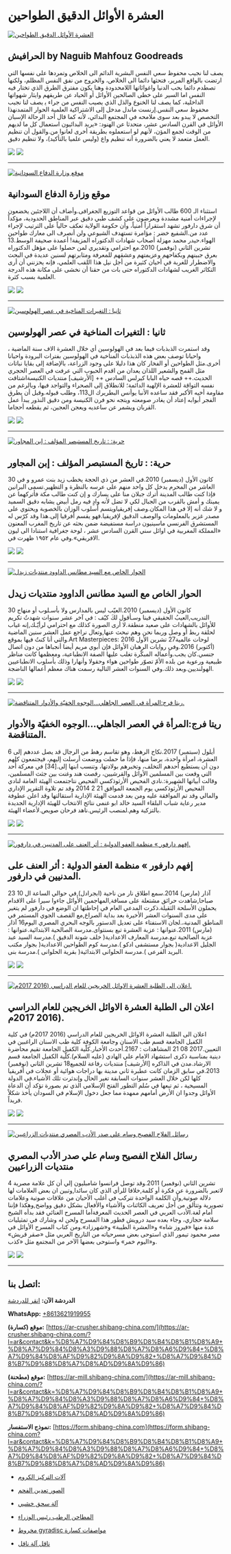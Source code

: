 # العشرة الأوائل الدقيق الطواحين

<a href="https://swt.shibang-china.com/?l=ar&img&k=%D8%A7%D9%84%D8%B9%D8%B4%D8%B1%D8%A9+%D8%A7%D9%84%D8%A3%D9%88%D8%A7%D8%A6%D9%84+%D8%A7%D9%84%D8%AF%D9%82%D9%8A%D9%82+%D8%A7%D9%84%D8%B7%D9%88%D8%A7%D8%AD%D9%8A%D9%86" target="_blank">![العشرة الأوائل الدقيق الطواحين](http://static.shibang-china.com/all-800x300/406.jpg)</a>

## الحرافيش by Naguib Mahfouz Goodreads
ﻳﺼﻒ ﻟﻨﺎ ﻧﺠﻴﺐ ﻣﺤﻔﻮﻅ ﺳﻌﻲ ﺍﻟﻨﻔﺲ ﺍﻟﺒﺸﺮﻳﺔ ﺍﻟﺪﺍﺋﻢ ﺍﻟﻰ ﺍﻟﺨﻼﺹ ﻭﺗﻤﺮﺩﻫﺎ ﻋﻠﻰ ﻧﻔﺴﻬﺎ ﺍﻟﺘﻲ ﺍﺭﺗﻀﺖ ﺑﺎﻟﻮﺍﻗﻊ ﺍﻟﻤﺮﻳﺮ، ﻓﺘﺤﺜﻬﺎ ﺩﺍﺋﻤﺎ ﺍﻟﻰ ﺍﻟﺨﻼﺹ، ﻭﺍﻟﺨﺮﻭﺝ ﻣﻦ ﻧﻔﻖ ﺍﻟﻨﻔﺲ ﺍﻟﻤﻈﻠﻢ، ﻭﻟﻜﻨﻬﺎ ﺗﺼﻄﺪﻡ ﺩﺍﺋﻤﺎ ﺑﺤﺐ ﺍﻟﺪﻧﻴﺎ ﻭﺍﻏﻮﺍﺋﺎﺗﻬﺎ ﺍﻟﻼﻣﺤﺪﻭﺩﺓ ﻭﻫﻨﺎ ﻳﻜﻮﻥ ﻣﻔﺘﺮﻕ ﺍﻟﻄﺮﻕ ﺍﻟﺬﻱ ﺗﺨﺘﺎﺭ ﻓﻴﻪ ﺍﻟﻨﻔﺲ ﺍﻣﺎ ﺍﻟﺴﻴﺮ ﻋﻠﻰ ﺧﻄﻰ ﺍﻟﺼﺎﻟﺤﻴﻦ ﺍﻷﻭﺍﺋﻞ ﺃﻭ ﺍﻟﺤﻴﺎﺩ ﻋﻦ ﻃﺮﻳﻘﻬﻢ ﻭﺍﻳﺜﺎﺭ ﺷﻬﻮﺍﺗﻬﺎ ﺍﻟﺪﺍﺧﻠﻴﺔ، ﻛﻤﺎ ﻳﺼﻒ ﻟﻨﺎ ﺍﻟﺨﻨﻮﻉ ﻭﺍﻟﺬﻝ ﺍﻟﺬﻱ ﻳﺼﻴﺐ ﺍﻟﻨﻔﺲ ﻣﻦ ﺟﺮﺍﺀ ﻳ ﻳﺼﻒ ﻟﻨﺎ ﻧﺠﻴﺐ ﻣﺤﻔﻮﻅ ﺳﻌﻲ ﺍﻟﻨﻔﺲ.إرنست ماندل مدخل إلى الاشتراكية العلمية الحوار المتمدنهذا التخصص لا يبدو بعد سوى ملامحه في المجتمع البدائي، لأنه كما قال أحد الرحالة الإسبان الأوائل في القرن السادس عشر، متحدثا عن الهنود: «يريد البدائيون استعمال كل ما لديهم من الوقت لجمع المؤن، لأنهم لو استعملوه بطريقة أخرى لعانوا من.والقول أن تنظيم العمل متعمد لا يعني بالضرورة أنه تنظيم واع (وليس علميا بالتأكيد)، ولا تنظيم دقيق.


<a href="https://whatsapp.shibangsoft.com/WhatsApp.php" target="_blank" title="WhatsApp">![](http://static.shibang-china.com/icon/whatsapp.png)</a> <a href="https://swt.shibang-china.com/?l=ar&icon&k=%D8%A7%D9%84%D8%B9%D8%B4%D8%B1%D8%A9+%D8%A7%D9%84%D8%A3%D9%88%D8%A7%D8%A6%D9%84+%D8%A7%D9%84%D8%AF%D9%82%D9%8A%D9%82+%D8%A7%D9%84%D8%B7%D9%88%D8%A7%D8%AD%D9%8A%D9%86" target="_blank">![](http://static.shibang-china.com/icon/chat-ar.png)</a>

---

<a href="https://swt.shibang-china.com/?l=ar&img&k=%D8%A7%D9%84%D8%B9%D8%B4%D8%B1%D8%A9+%D8%A7%D9%84%D8%A3%D9%88%D8%A7%D8%A6%D9%84+%D8%A7%D9%84%D8%AF%D9%82%D9%8A%D9%82+%D8%A7%D9%84%D8%B7%D9%88%D8%A7%D8%AD%D9%8A%D9%86" target="_blank">![موقع وزارة الدفاع السودانية](http://static.shibang-china.com/all-800x300/1331.jpg)</a>

## موقع وزارة الدفاع السودانية
استثناء الـ 600 طالب الأوائل من قواعد التوزيع الجغرافى.وأضاف أن اللاجئين يخضعون لإجراءات أمنية مشددة ويعرضون على كشف طبي دقيق عبر المناطق الحدودية، مؤكداً أن شرق دارفور تشهد استقراراً أمنياً، وأن حكومة الولاية تعكف حالياً على الترتيب لإجراء عدد من.الشفيع خضر : مؤامرة تستهدف الشيوعي ولن أنصرف الى معارك طواحين الهواء.حيدر محمد مهزلة أصحاب شهادات الدكتوراه المزيفة! أعمدة صحيفة الوسط.13 تشرين الثاني (نوفمبر) 2010.مع احترامي وتقديري لمن حصلوا على مؤهل الدكتوراه بعرق جبينهم وبكفاحهم وعزيمتهم وعشقهم للمعرفة ومثابرتهم لسنين عديدة في البحث والاضطرار للغربة في أحيان كثيرة من أجل نيل هذا اللقب العلمي، فإنه يحزنني أن أرى التكاثر الغريب لشهادات الدكتوراه حتى بات من حقنا أن نخشى على مكانة هذه الدرجة العلمية بسبب كثرة.


<a href="https://whatsapp.shibangsoft.com/WhatsApp.php" target="_blank" title="WhatsApp">![](http://static.shibang-china.com/icon/whatsapp.png)</a> <a href="https://swt.shibang-china.com/?l=ar&icon&k=%D8%A7%D9%84%D8%B9%D8%B4%D8%B1%D8%A9+%D8%A7%D9%84%D8%A3%D9%88%D8%A7%D8%A6%D9%84+%D8%A7%D9%84%D8%AF%D9%82%D9%8A%D9%82+%D8%A7%D9%84%D8%B7%D9%88%D8%A7%D8%AD%D9%8A%D9%86" target="_blank">![](http://static.shibang-china.com/icon/chat-ar.png)</a>

---

<a href="https://swt.shibang-china.com/?l=ar&img&k=%D8%A7%D9%84%D8%B9%D8%B4%D8%B1%D8%A9+%D8%A7%D9%84%D8%A3%D9%88%D8%A7%D8%A6%D9%84+%D8%A7%D9%84%D8%AF%D9%82%D9%8A%D9%82+%D8%A7%D9%84%D8%B7%D9%88%D8%A7%D8%AD%D9%8A%D9%86" target="_blank">![ثانيا : التغيرات المناخية في عصر الهولوسين](http://static.shibang-china.com/all-800x300/1080.jpg)</a>

## ثانيا : التغيرات المناخية في عصر الهولوسين
وقد استمرت الذبذبات فيما بعد في الهولوسين أي خلال العشرة الاف سنة الماضية ، واحيانا توصف بعض هذه الذبذبات المناخية في الهولوسين بفترات البرودة واحيانا أخرى.مثل الطواحين أو الفخار كان هذا دليلا على وجود الزراعة، بالإضافة إلى بقايا نباتات مثل القمح والشعير اللذان يعدان من اقدم الحبوب التي عرفت في العصر الحجري الحديث.++ قصه حياه البابا كيرلس السادس ++ [الأرشيف] منتديات الكنيسةاشتاقت نفسه التواقة للعشرة الإلهية الدائمة؛ للانطلاق إلى الصحراء والتواجد فيها، وبالرغم من مقاومة أخيه الأكبر فقد ساعده الأنبا يوأنس البطريرك ال113، وطلب قبوله.وقبل أن يطرق الفجر أبوابه إعتاد أن يغادر صومعته ويتجه نحو فرن الكنيسة ومن دقيق النذور يبدأ عمل القربان ويشمر عن ساعديه ويعجن العجين، ثم يقطعه أحجاما.


<a href="https://whatsapp.shibangsoft.com/WhatsApp.php" target="_blank" title="WhatsApp">![](http://static.shibang-china.com/icon/whatsapp.png)</a> <a href="https://swt.shibang-china.com/?l=ar&icon&k=%D8%A7%D9%84%D8%B9%D8%B4%D8%B1%D8%A9+%D8%A7%D9%84%D8%A3%D9%88%D8%A7%D8%A6%D9%84+%D8%A7%D9%84%D8%AF%D9%82%D9%8A%D9%82+%D8%A7%D9%84%D8%B7%D9%88%D8%A7%D8%AD%D9%8A%D9%86" target="_blank">![](http://static.shibang-china.com/icon/chat-ar.png)</a>

---

<a href="https://swt.shibang-china.com/?l=ar&img&k=%D8%A7%D9%84%D8%B9%D8%B4%D8%B1%D8%A9+%D8%A7%D9%84%D8%A3%D9%88%D8%A7%D8%A6%D9%84+%D8%A7%D9%84%D8%AF%D9%82%D9%8A%D9%82+%D8%A7%D9%84%D8%B7%D9%88%D8%A7%D8%AD%D9%8A%D9%86" target="_blank">![حرية: : تاريخ المستبصر المؤلف : إبن المجاور](http://static.shibang-china.com/all-800x300/731.jpg)</a>

## حرية: : تاريخ المستبصر المؤلف : إبن المجاور
30 كانون الأول (ديسمبر) 2010.في العشر من ذي الحجة يخطب زيد بنت عمرو و في العاشر من المحرم يدخل كل واحد منهم على عرسه بالنظرة و التظهير.تسمى البرانين فإذا كنت طالب المدينة أترك جبلان منا على يسارك و إن كنت طالب مكة فأتركهما عن يمينك و أمش بالقرب من الجبال لكي لا تضل لأنه وادٍ فيه رمل أبيض يشابه دقيق السميد و لا شك أنه إلا في هذا المكان.وصف إفريقياويتسم أسلوب الوزان بالخصوبة ويحتوي على مصدر غزير بالمعلومات والوصف الدقيق لإفريقيا.فهو يقسم أفرقيا إلى.هذا وقد كرّس له المستشرق الفرنسي ماسينيون دراسة مستفيضة ضمن بحثه عن تاريخ المغرب المعنون «المملكة المغربية في اوائل سني القرن السادس عشر ، لوحة جغرافية استنادا الى ليون الافريقي».وفي عام ١٩٥٢ ظهرت في.


<a href="https://whatsapp.shibangsoft.com/WhatsApp.php" target="_blank" title="WhatsApp">![](http://static.shibang-china.com/icon/whatsapp.png)</a> <a href="https://swt.shibang-china.com/?l=ar&icon&k=%D8%A7%D9%84%D8%B9%D8%B4%D8%B1%D8%A9+%D8%A7%D9%84%D8%A3%D9%88%D8%A7%D8%A6%D9%84+%D8%A7%D9%84%D8%AF%D9%82%D9%8A%D9%82+%D8%A7%D9%84%D8%B7%D9%88%D8%A7%D8%AD%D9%8A%D9%86" target="_blank">![](http://static.shibang-china.com/icon/chat-ar.png)</a>

---

<a href="https://swt.shibang-china.com/?l=ar&img&k=%D8%A7%D9%84%D8%B9%D8%B4%D8%B1%D8%A9+%D8%A7%D9%84%D8%A3%D9%88%D8%A7%D8%A6%D9%84+%D8%A7%D9%84%D8%AF%D9%82%D9%8A%D9%82+%D8%A7%D9%84%D8%B7%D9%88%D8%A7%D8%AD%D9%8A%D9%86" target="_blank">![الحوار الخاص مع السيد مطانس الداوود منتديات زيدل](http://static.shibang-china.com/all-800x300/855.jpg)</a>

## الحوار الخاص مع السيد مطانس الداوود منتديات زيدل
30 كانون الأول (ديسمبر) 2010.العيّب ليس بالمدارس ولا بأسـلوب أو منهاج التدريب,العيبُ الحقيقي فينا وسـأقول لكَ كيّف : في آخر عشر سنوات شهدتُ تكريم للأوائل بالشهادات على صعيد منطقة.لا أرى الصورة كذلك مع احترامي لرأيّـك,إنه غياب لحلقة ربط أو وصل وربما نحن وهم نبحث عنها,وتعال نراجع عمل العشر سنين الماضية والتي أنا كنتُ فيها بموقع.Art Masterpieces: 2016 لوحات عالمية27 تشرين الأول (أكتوبر) 2016.وفي روايات الرهبان الأوائل فإن أبوي مريم أيضا أنجباها من دون اتصال جنسي.كان يجب.وأعماله المبكّرة تغلب عليها الصفة الانطباعية، ومعظمها كانت مناظر طبيعية ورعوية من بلده الأمّ تصوّر طواحين هواء وحقولا وأنهارا وذلك بأسلوب الانطباعيين الهولنديين.وبعد ذلك.وفي السنوات العشر التالية رسمت هناك معظم أعمالها الناضجة.


<a href="https://whatsapp.shibangsoft.com/WhatsApp.php" target="_blank" title="WhatsApp">![](http://static.shibang-china.com/icon/whatsapp.png)</a> <a href="https://swt.shibang-china.com/?l=ar&icon&k=%D8%A7%D9%84%D8%B9%D8%B4%D8%B1%D8%A9+%D8%A7%D9%84%D8%A3%D9%88%D8%A7%D8%A6%D9%84+%D8%A7%D9%84%D8%AF%D9%82%D9%8A%D9%82+%D8%A7%D9%84%D8%B7%D9%88%D8%A7%D8%AD%D9%8A%D9%86" target="_blank">![](http://static.shibang-china.com/icon/chat-ar.png)</a>

---

<a href="https://swt.shibang-china.com/?l=ar&img&k=%D8%A7%D9%84%D8%B9%D8%B4%D8%B1%D8%A9+%D8%A7%D9%84%D8%A3%D9%88%D8%A7%D8%A6%D9%84+%D8%A7%D9%84%D8%AF%D9%82%D9%8A%D9%82+%D8%A7%D9%84%D8%B7%D9%88%D8%A7%D8%AD%D9%8A%D9%86" target="_blank">![ريتا فرج:المرأة في العصر الجاهلي…الوجوه الخفيّة والأدوار المتناقضة.](http://static.shibang-china.com/all-800x300/1464.jpg)</a>

## ريتا فرج:المرأة في العصر الجاهلي…الوجوه الخفيّة والأدوار المتناقضة.
6 أيلول (سبتمبر) 2017.نكاح الرهط، وهو تقاسم رهط من الرجال قد يصل عددهم إلى العشرة، امرأة واحدة، برضا منها، فإذا ما حملت ووضعت أرسلت إليهم، فيجتمعون كلهم دون أن يستطيع أحدهم التخلف، وتخبرهم بولادتها، وتنسب ابنها إلى.[34] في معركة أُحد التي وقعت بين المسلمين الأوائل والقرشيين، رقصت هند وغنت بين جثث المسلمين، وقالت أبياتها الشهيرة:.نادي الفحيص الأرثوذكسي الفحيص نتاجتمعت الهيئة العامة لنادي الفحيص الأرثوذكسي يوم الجمعة الموافق 21 2 2014 وقد تم تلاوة التقرير الإداري والمالي وقد تم الموافقة عليه ومن بعد قدمت الهيئة الإدارية استقالتها وقد اعلن عطوفة مدير رعاية شباب البلقاء السيد خالد ابو غنمى نتائج الانتخاب للهيئة الإدارية الجديدة بالتزكية وهم.لمنصب الرئيس.ناهد فرحان صويص.لأعضاء الهيئة.


<a href="https://whatsapp.shibangsoft.com/WhatsApp.php" target="_blank" title="WhatsApp">![](http://static.shibang-china.com/icon/whatsapp.png)</a> <a href="https://swt.shibang-china.com/?l=ar&icon&k=%D8%A7%D9%84%D8%B9%D8%B4%D8%B1%D8%A9+%D8%A7%D9%84%D8%A3%D9%88%D8%A7%D8%A6%D9%84+%D8%A7%D9%84%D8%AF%D9%82%D9%8A%D9%82+%D8%A7%D9%84%D8%B7%D9%88%D8%A7%D8%AD%D9%8A%D9%86" target="_blank">![](http://static.shibang-china.com/icon/chat-ar.png)</a>

---

<a href="https://swt.shibang-china.com/?l=ar&img&k=%D8%A7%D9%84%D8%B9%D8%B4%D8%B1%D8%A9+%D8%A7%D9%84%D8%A3%D9%88%D8%A7%D8%A6%D9%84+%D8%A7%D9%84%D8%AF%D9%82%D9%8A%D9%82+%D8%A7%D9%84%D8%B7%D9%88%D8%A7%D8%AD%D9%8A%D9%86" target="_blank">![إفهم دارفور » منظمة العفو الدولية : أثر العنف على المدنيين في دارفور.](http://static.shibang-china.com/all-800x300/1418.jpg)</a>

## إفهم دارفور » منظمة العفو الدولية : أثر العنف على المدنيين في دارفور.
23 آذار (مارس) 2014.سمع اطلاق نار من ناحية (ابجرادل),في حوالي الساعة ال 10 صباحا,شاهدت حرائق مشتعلة على مسافة,المهاجمين الأوائل جاءوا سيرا على الاقدام يحملون الأسلحة الثقيلة.ذكرت المدعي العام في إحاطتها ان الوضع في دارفور لم يتغير على مدى السنوات العشر الأخيرة بعد بداية الصراع,مع القصف الجوي المستمر في المناطق المدنية،.لجان الاستفتاء على تعديل الدستور بالوجه البحري المصري اليوم16 آذار (مارس) 2011.عنوانها : عزبة العشرة تبع بسنتواى.مدرسة الصالحية الابتدائية.عنوانها : عزبة الصالحية تبع.مدرسة المعارف الاعدادية( خلف شونة الدقيق ).مدرسة السيد عبد الجليل الاعدادية( بجوار مستشفى ادكو ).مدرسة كوم الطواحين الاعدادية( بجوار مكتب البريد الفرعى ).مدرسة الحلوانى الابتدائية( بقرية الحلوانى ).مدرسة بنى.


<a href="https://whatsapp.shibangsoft.com/WhatsApp.php" target="_blank" title="WhatsApp">![](http://static.shibang-china.com/icon/whatsapp.png)</a> <a href="https://swt.shibang-china.com/?l=ar&icon&k=%D8%A7%D9%84%D8%B9%D8%B4%D8%B1%D8%A9+%D8%A7%D9%84%D8%A3%D9%88%D8%A7%D8%A6%D9%84+%D8%A7%D9%84%D8%AF%D9%82%D9%8A%D9%82+%D8%A7%D9%84%D8%B7%D9%88%D8%A7%D8%AD%D9%8A%D9%86" target="_blank">![](http://static.shibang-china.com/icon/chat-ar.png)</a>

---

<a href="https://swt.shibang-china.com/?l=ar&img&k=%D8%A7%D9%84%D8%B9%D8%B4%D8%B1%D8%A9+%D8%A7%D9%84%D8%A3%D9%88%D8%A7%D8%A6%D9%84+%D8%A7%D9%84%D8%AF%D9%82%D9%8A%D9%82+%D8%A7%D9%84%D8%B7%D9%88%D8%A7%D8%AD%D9%8A%D9%86" target="_blank">![اعلان الى الطلبة العشرة الاوائل الخريجين للعام الدراسي (2016 2017م.](http://static.shibang-china.com/all-800x300/57.jpg)</a>

## اعلان الى الطلبة العشرة الاوائل الخريجين للعام الدراسي (2016 2017م.
اعلان الى الطلبة العشرة الاوائل الخريجين للعام الدراسي (2016 2017م) في كلية الكفيل الجامعة قسم طب الاسنان وجامعة الكوفة كلية طب الاسنان الراغبين في التعيين.2017 08 21 المشاهدات : 2167.أحدث الأخبار.كلّية الكفيل الجامعة تقيم محاضرة دينية بمناسبة ذكرى استشهاد الامام علي الهادي (عليه السلام).كلّية الكفيل الجامعة قسم الارشاد.مدن في الذاكره [الأرشيف] منتديات رفاعة للجميع18 تشرين الثاني (نوفمبر) 2013.في سابق الزمان كانت عطبرة ثاني مدينة بها دراجات هوائية أو عجلات في أفريقيا كلها لكن خلال العشر سنوات السابقة تغير الحال وإندثرت تلك الأشياء.في الدولة المسيحية ، ثم تبعها في سُلم التطور الفتح الإسلامي الذي تم بصورة تؤكد أن الدعاة الأوائل وجدوا ان الأرض أمامهم ممهدة مما جعل دخول الإسلام في السودان يأخذ شكلاً فريداً.


<a href="https://whatsapp.shibangsoft.com/WhatsApp.php" target="_blank" title="WhatsApp">![](http://static.shibang-china.com/icon/whatsapp.png)</a> <a href="https://swt.shibang-china.com/?l=ar&icon&k=%D8%A7%D9%84%D8%B9%D8%B4%D8%B1%D8%A9+%D8%A7%D9%84%D8%A3%D9%88%D8%A7%D8%A6%D9%84+%D8%A7%D9%84%D8%AF%D9%82%D9%8A%D9%82+%D8%A7%D9%84%D8%B7%D9%88%D8%A7%D8%AD%D9%8A%D9%86" target="_blank">![](http://static.shibang-china.com/icon/chat-ar.png)</a>

---

<a href="https://swt.shibang-china.com/?l=ar&img&k=%D8%A7%D9%84%D8%B9%D8%B4%D8%B1%D8%A9+%D8%A7%D9%84%D8%A3%D9%88%D8%A7%D8%A6%D9%84+%D8%A7%D9%84%D8%AF%D9%82%D9%8A%D9%82+%D8%A7%D9%84%D8%B7%D9%88%D8%A7%D8%AD%D9%8A%D9%86" target="_blank">![رسائل الفلاح الفصيح وسام علي صدر الأدب المصري منتديات الزراعيين](http://static.shibang-china.com/all-800x300/1141.jpg)</a>

## رسائل الفلاح الفصيح وسام علي صدر الأدب المصري منتديات الزراعيين
4 تشرين الثاني (نوفمبر) 2011.وقد توصل فرانسوا شامبليون إلي أن كل علامة مصرية لاتعبر بالضرورة عن فكرة أو كلمة,خلافا للرأي الذي كان سائدا,وتبين ان بعض العلامات لها دلالة صوتية,وأن الكلمة الواحدة تتركب في أغلب الأحيان من علاقات صوتية وعلامات تصويرية وتتألق من أجل تعريف الكائنات والأشياء والأفعال بشكل دقيق وواضح,وهكذا فإننا أمام لغة.الأدب العربي في العصر الحديث المعرفةأما المسرح الغنائي فقد بدأه الشيخ سلامة حجازي، وجاء بعده سيد درويش فطور هذا المسرح ولحن له وشارك في تمثيليات عدة منها «فيروز شاه» و«العشرة الطيبة» و«شهرزاد».ومن كتاب المسرح الأوائل في مصر محمود تيمور الذي استوحى بعض مسرحياته من التاريخ العربي مثل «صقر قريش» و«اليوم خمر» واستوحى بعضها الآخر من المجتمع مثل «كذب.


<a href="https://whatsapp.shibangsoft.com/WhatsApp.php" target="_blank" title="WhatsApp">![](http://static.shibang-china.com/icon/whatsapp.png)</a> <a href="https://swt.shibang-china.com/?l=ar&icon&k=%D8%A7%D9%84%D8%B9%D8%B4%D8%B1%D8%A9+%D8%A7%D9%84%D8%A3%D9%88%D8%A7%D8%A6%D9%84+%D8%A7%D9%84%D8%AF%D9%82%D9%8A%D9%82+%D8%A7%D9%84%D8%B7%D9%88%D8%A7%D8%AD%D9%8A%D9%86" target="_blank">![](http://static.shibang-china.com/icon/chat-ar.png)</a>

---
## اتصل بنا:

**الدردشة الآن:** [انقر للدردشة](https://swt.shibang-china.com?l=ar&contact&k=%D8%A7%D9%84%D8%B9%D8%B4%D8%B1%D8%A9+%D8%A7%D9%84%D8%A3%D9%88%D8%A7%D8%A6%D9%84+%D8%A7%D9%84%D8%AF%D9%82%D9%8A%D9%82+%D8%A7%D9%84%D8%B7%D9%88%D8%A7%D8%AD%D9%8A%D9%86)

**WhatsApp:**  [+8613621919955](https://whatsapp.shibangsoft.com/WhatsApp.php)

**موقع (كسارة):** [https://ar-crusher.shibang-china.com/](https://ar-crusher.shibang-china.com/?l=ar&contact&k=%D8%A7%D9%84%D8%B9%D8%B4%D8%B1%D8%A9+%D8%A7%D9%84%D8%A3%D9%88%D8%A7%D8%A6%D9%84+%D8%A7%D9%84%D8%AF%D9%82%D9%8A%D9%82+%D8%A7%D9%84%D8%B7%D9%88%D8%A7%D8%AD%D9%8A%D9%86)

**موقع (مطحنة):** [https://ar-mill.shibang-china.com/](https://ar-mill.shibang-china.com/?l=ar&contact&k=%D8%A7%D9%84%D8%B9%D8%B4%D8%B1%D8%A9+%D8%A7%D9%84%D8%A3%D9%88%D8%A7%D8%A6%D9%84+%D8%A7%D9%84%D8%AF%D9%82%D9%8A%D9%82+%D8%A7%D9%84%D8%B7%D9%88%D8%A7%D8%AD%D9%8A%D9%86)

**نموذج الاستفسار:** [https://form.shibang-china.com](https://form.shibang-china.com?l=ar&contact&k=%D8%A7%D9%84%D8%B9%D8%B4%D8%B1%D8%A9+%D8%A7%D9%84%D8%A3%D9%88%D8%A7%D8%A6%D9%84+%D8%A7%D9%84%D8%AF%D9%82%D9%8A%D9%82+%D8%A7%D9%84%D8%B7%D9%88%D8%A7%D8%AD%D9%8A%D9%86)

* [آلات التركيز الكروم](../27/%D8%A2%D9%84%D8%A7%D8%AA%20%D8%A7%D9%84%D8%AA%D8%B1%D9%83%D9%8A%D8%B2%20%D8%A7%D9%84%D9%83%D8%B1%D9%88%D9%85.md)

* [الصور تعدين الفحم](../27/%D8%A7%D9%84%D8%B5%D9%88%D8%B1%20%D8%AA%D8%B9%D8%AF%D9%8A%D9%86%20%D8%A7%D9%84%D9%81%D8%AD%D9%85.md)

* [آلة سحق خشبي](../28/%D8%A2%D9%84%D8%A9%20%D8%B3%D8%AD%D9%82%20%D8%AE%D8%B4%D8%A8%D9%8A.md)

* [المطاحن الرطب رئيس الوزراء](../28/%D8%A7%D9%84%D9%85%D8%B7%D8%A7%D8%AD%D9%86%20%D8%A7%D9%84%D8%B1%D8%B7%D8%A8%20%D8%B1%D8%A6%D9%8A%D8%B3%20%D8%A7%D9%84%D9%88%D8%B2%D8%B1%D8%A7%D8%A1.md)

* [مخروط gyradisc مواصفات كسارة](../27/%D9%85%D8%AE%D8%B1%D9%88%D8%B7%20gyradisc%20%D9%85%D9%88%D8%A7%D8%B5%D9%81%D8%A7%D8%AA%20%D9%83%D8%B3%D8%A7%D8%B1%D8%A9.md)

* [ناقل آلة ناقل](../28/%D9%86%D8%A7%D9%82%D9%84%20%D8%A2%D9%84%D8%A9%20%D9%86%D8%A7%D9%82%D9%84.md)